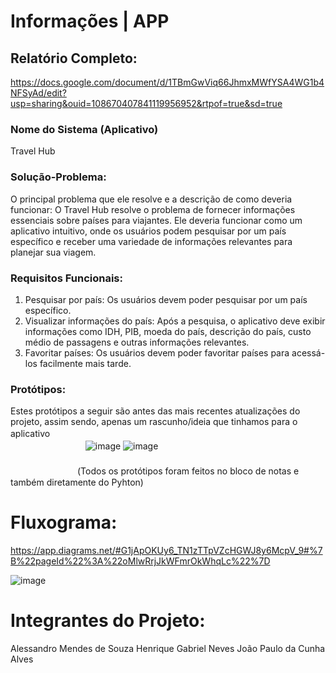 # Informações | APP
## Relatório Completo:
https://docs.google.com/document/d/1TBmGwViq66JhmxMWfYSA4WG1b4NFSyAd/edit?usp=sharing&ouid=108670407841119956952&rtpof=true&sd=true

### Nome do Sistema (Aplicativo)
Travel Hub
### Solução-Problema:
O principal problema que ele resolve e a descrição de como deveria funcionar: O Travel Hub resolve o problema de fornecer informações essenciais sobre países para viajantes. Ele deveria funcionar como um aplicativo intuitivo, onde os usuários podem pesquisar por um país específico e receber uma variedade de informações relevantes para planejar sua viagem.
### Requisitos Funcionais:
01. Pesquisar por país: Os usuários devem poder pesquisar por um país específico.
02. Visualizar informações do país: Após a pesquisa, o aplicativo deve exibir informações como IDH, PIB, moeda do país, descrição do país, custo médio de passagens e outras informações relevantes.
03. Favoritar países: Os usuários devem poder favoritar países para acessá-los facilmente mais tarde.
### Protótipos:
Estes protótipos a seguir são antes das mais recentes atualizações do projeto, assim sendo, apenas um rascunho/ideia que tinhamos para o aplicativoㅤㅤㅤㅤㅤㅤㅤㅤㅤㅤㅤㅤㅤㅤㅤㅤㅤㅤㅤㅤㅤㅤㅤㅤㅤㅤㅤㅤㅤㅤㅤㅤㅤㅤㅤㅤㅤㅤㅤㅤㅤㅤㅤ
![image](https://github.com/AlessandroMendesS/APP/assets/165946341/0d32316a-920d-48ba-b180-54dfe1f1389b)
![image](https://github.com/AlessandroMendesS/APP/assets/165946341/c78756a9-8d04-4d4b-b2a7-2bc8833f9b2b)ㅤㅤㅤㅤㅤㅤㅤㅤㅤㅤㅤㅤㅤㅤㅤㅤㅤㅤㅤㅤㅤㅤㅤㅤㅤㅤㅤㅤㅤㅤㅤㅤㅤㅤㅤㅤㅤㅤㅤㅤㅤㅤㅤㅤㅤㅤㅤㅤㅤㅤㅤㅤㅤㅤㅤㅤㅤㅤㅤㅤㅤㅤㅤㅤㅤㅤㅤ
(Todos os protótipos foram feitos no bloco de notas e também diretamente do Pyhton)
# Fluxograma: 
https://app.diagrams.net/#G1jApOKUy6_TN1zTTpVZcHGWJ8y6McpV_9#%7B%22pageId%22%3A%22oMlwRrjJkWFmrOkWhqLc%22%7D

![image](https://github.com/AlessandroMendesS/APP/assets/165946341/391c2d60-f1f2-4be0-8793-7eb03cac5ba9)

# Integrantes do Projeto:
Alessandro Mendes de Souza
Henrique Gabriel Neves
João Paulo da Cunha Alves
